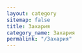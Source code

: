 ```yaml
---
layout: category
sitemap: false
title: Захария
category_name: Захария
permalink: "/Захария"
---
```

